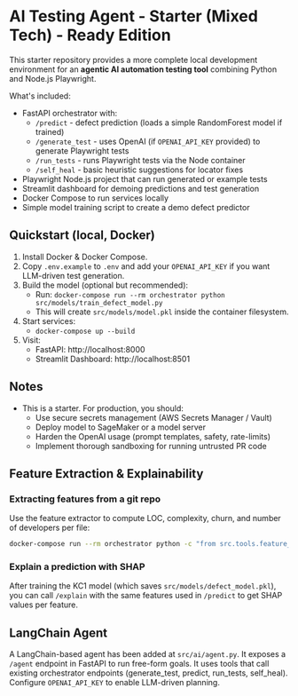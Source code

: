 # AI Testing Agent - Starter (Mixed Tech) - Ready Edition

This starter repository provides a more complete local development environment for an
**agentic AI automation testing tool** combining Python and Node.js Playwright.

What's included:
- FastAPI orchestrator with:
  - `/predict` - defect prediction (loads a simple RandomForest model if trained)
  - `/generate_test` - uses OpenAI (if `OPENAI_API_KEY` provided) to generate Playwright tests
  - `/run_tests` - runs Playwright tests via the Node container
  - `/self_heal` - basic heuristic suggestions for locator fixes
- Playwright Node.js project that can run generated or example tests
- Streamlit dashboard for demoing predictions and test generation
- Docker Compose to run services locally
- Simple model training script to create a demo defect predictor

## Quickstart (local, Docker)
1. Install Docker & Docker Compose.
2. Copy `.env.example` to `.env` and add your `OPENAI_API_KEY` if you want LLM-driven test generation.
3. Build the model (optional but recommended):
   - Run: `docker-compose run --rm orchestrator python src/models/train_defect_model.py`
   - This will create `src/models/model.pkl` inside the container filesystem.
4. Start services:
   - `docker-compose up --build`
5. Visit:
   - FastAPI: http://localhost:8000
   - Streamlit Dashboard: http://localhost:8501

## Notes
- This is a starter. For production, you should:
  - Use secure secrets management (AWS Secrets Manager / Vault)
  - Deploy model to SageMaker or a model server
  - Harden the OpenAI usage (prompt templates, safety, rate-limits)
  - Implement thorough sandboxing for running untrusted PR code



## Feature Extraction & Explainability

### Extracting features from a git repo
Use the feature extractor to compute LOC, complexity, churn, and number of developers per file:

```bash
docker-compose run --rm orchestrator python -c "from src.tools.feature_extractor import extract_basic_metrics; import json; print(json.dumps(extract_basic_metrics('/path/to/repo'), indent=2))"
```

### Explain a prediction with SHAP
After training the KC1 model (which saves `src/models/defect_model.pkl`), you can call `/explain` with the same features used in `/predict` to get SHAP values per feature.



## LangChain Agent

A LangChain-based agent has been added at `src/ai/agent.py`. It exposes a `/agent` endpoint in FastAPI to run free-form goals. It uses tools that call existing orchestrator endpoints (generate_test, predict, run_tests, self_heal). Configure `OPENAI_API_KEY` to enable LLM-driven planning.
